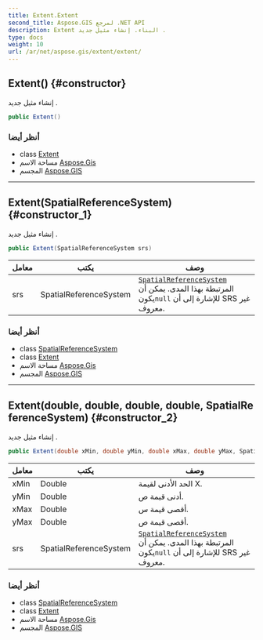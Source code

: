 ```yaml
---
title: Extent.Extent
second_title: Aspose.GIS لمرجع .NET API
description: Extent البناء. إنشاء مثيل جديد .
type: docs
weight: 10
url: /ar/net/aspose.gis/extent/extent/
---
```

## Extent() {#constructor}

إنشاء مثيل جديد .

```csharp
public Extent()
```

### أنظر أيضا

* class [Extent](../)
* مساحة الاسم [Aspose.Gis](../../extent/)
* المجسم [Aspose.GIS](../../../)

---

## Extent(SpatialReferenceSystem) {#constructor_1}

إنشاء مثيل جديد .

```csharp
public Extent(SpatialReferenceSystem srs)
```

| معامل | يكتب | وصف |
| --- | --- | --- |
| srs | SpatialReferenceSystem | [`SpatialReferenceSystem`](../../../aspose.gis.spatialreferencing/spatialreferencesystem/) المرتبطة بهذا المدى. يمكن أن يكون`null` للإشارة إلى أن SRS غير معروف. |

### أنظر أيضا

* class [SpatialReferenceSystem](../../../aspose.gis.spatialreferencing/spatialreferencesystem/)
* class [Extent](../)
* مساحة الاسم [Aspose.Gis](../../extent/)
* المجسم [Aspose.GIS](../../../)

---

## Extent(double, double, double, double, SpatialReferenceSystem) {#constructor_2}

إنشاء مثيل جديد .

```csharp
public Extent(double xMin, double yMin, double xMax, double yMax, SpatialReferenceSystem srs = null)
```

| معامل | يكتب | وصف |
| --- | --- | --- |
| xMin | Double | الحد الأدنى لقيمة X. |
| yMin | Double | أدنى قيمة ص. |
| xMax | Double | أقصى قيمة س. |
| yMax | Double | أقصى قيمة ص. |
| srs | SpatialReferenceSystem | [`SpatialReferenceSystem`](../../../aspose.gis.spatialreferencing/spatialreferencesystem/) المرتبطة بهذا المدى. يمكن أن يكون`null` للإشارة إلى أن SRS غير معروف. |

### أنظر أيضا

* class [SpatialReferenceSystem](../../../aspose.gis.spatialreferencing/spatialreferencesystem/)
* class [Extent](../)
* مساحة الاسم [Aspose.Gis](../../extent/)
* المجسم [Aspose.GIS](../../../)


